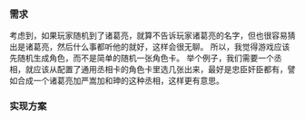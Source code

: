 ### 需求

考虑到，如果玩家随机到了诸葛亮，就算不告诉玩家诸葛亮的名字，但也很容易猜出是诸葛亮，然后什么事都听他的就好，这样会很无聊。
所以，我觉得游戏应该先随机生成角色，而不是简单的随机一张角色卡。
举个例子，我们需要一个丞相，就应该从配置了通用丞相卡的角色卡里选几张出来，最好是忠臣奸臣都有，譬如合成一个诸葛亮加严嵩加和珅的这种丞相，这样更有意思。

### 实现方案